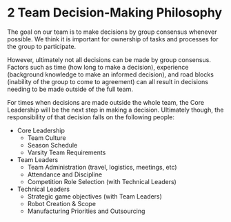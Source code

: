 # 2 Team Decision-Making Philosophy

The goal on our team is to make decisions by group consensus whenever possible.  We think it is important for ownership of tasks and processes for the group to participate.

However, ultimately not all decisions can be made by group consensus.  Factors such as time (how long to make a decision), experience (background knowledge to make an informed decision), and road blocks (inability of the group to come to agreement) can all result in decisions needing to be made outside of the full team.

For times when decisions are made outside the whole team, the Core Leadership will be the next step in making a decision.  Ultimately though, the responsibility of that decision falls on the following people:

* Core Leadership
  * Team Culture
  * Season Schedule
  * Varsity Team Requirements
* Team Leaders
  * Team Administration (travel, logistics, meetings, etc)
  * Attendance and Discipline
  * Competition Role Selection (with Technical Leaders)
* Technical Leaders
  * Strategic game objectives (with Team Leaders)
  * Robot Creation & Scope
  * Manufacturing Priorities and Outsourcing
